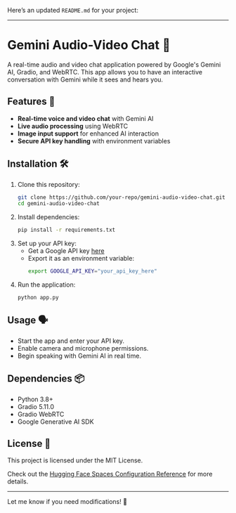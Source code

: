 Here’s an updated `README.md` for your project:

---

# Gemini Audio-Video Chat 🏃  

A real-time audio and video chat application powered by Google's Gemini AI, Gradio, and WebRTC. This app allows you to have an interactive conversation with Gemini while it sees and hears you.

## Features 🚀  

- **Real-time voice and video chat** with Gemini AI  
- **Live audio processing** using WebRTC  
- **Image input support** for enhanced AI interaction  
- **Secure API key handling** with environment variables  

## Installation 🛠️  

1. Clone this repository:  
   ```bash
   git clone https://github.com/your-repo/gemini-audio-video-chat.git  
   cd gemini-audio-video-chat  
   ```
2. Install dependencies:  
   ```bash
   pip install -r requirements.txt  
   ```
3. Set up your API key:  
   - Get a Google API key [here](https://support.google.com/googleapi/answer/6158862?hl=en)  
   - Export it as an environment variable:  
     ```bash
     export GOOGLE_API_KEY="your_api_key_here"
     ```
4. Run the application:  
   ```bash
   python app.py  
   ```

## Usage 🗣️  

- Start the app and enter your API key.  
- Enable camera and microphone permissions.  
- Begin speaking with Gemini AI in real time.  

## Dependencies 📦  

- Python 3.8+  
- Gradio 5.11.0  
- Gradio WebRTC  
- Google Generative AI SDK  

## License 📜  

This project is licensed under the MIT License.  

Check out the [Hugging Face Spaces Configuration Reference](https://huggingface.co/docs/hub/spaces-config-reference) for more details.  

---

Let me know if you need modifications! 🚀